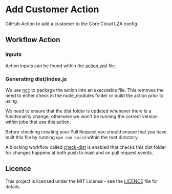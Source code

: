 # Add Customer Action

GitHub Action to add a customer to the Core Cloud LZA config.

## Workflow Action

### Inputs

Action inputs can be found within the [action.yml](./action.yml) file.

### Generating dist/index.js

We use [ncc](https://github.com/vercel/ncc) to package the action into an executable file.
This removes the need to either check in the node_modules folder or build the action prior to using.

We need to ensure that the dist folder is updated whenever there is a functionality change, otherwise we won't be
running the correct version within jobs that use this action.

Before checking creating your Pull Request you should ensure that you have built this file by running `npm run build`
within the root directory.

A blocking workflow called [check-dist](.github/workflows/check-dist.yml) is enabled that checks this dist folder for
changes happens at both push to main and on pull request events.

## Licence

This project is licensed under the MIT License - see the [LICENCE](./LICENCE.md) file for details.
